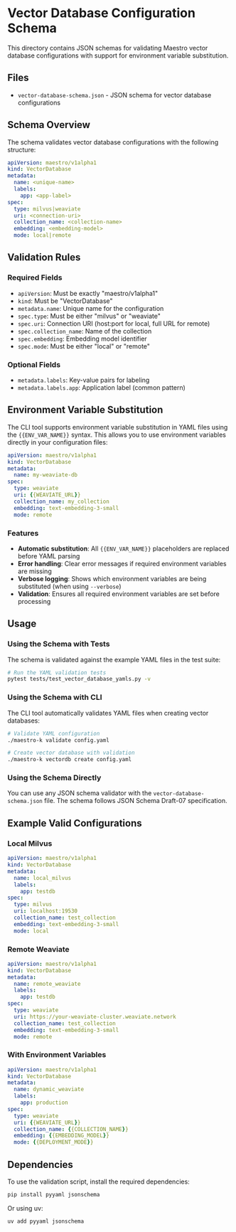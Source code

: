 # Vector Database Configuration Schema

This directory contains JSON schemas for validating Maestro vector database configurations with support for environment variable substitution.

## Files

- `vector-database-schema.json` - JSON schema for vector database configurations

## Schema Overview

The schema validates vector database configurations with the following structure:

```yaml
apiVersion: maestro/v1alpha1
kind: VectorDatabase
metadata:
  name: <unique-name>
  labels:
    app: <app-label>
spec:
  type: milvus|weaviate
  uri: <connection-uri>
  collection_name: <collection-name>
  embedding: <embedding-model>
  mode: local|remote
```

## Validation Rules

### Required Fields
- `apiVersion`: Must be exactly "maestro/v1alpha1"
- `kind`: Must be "VectorDatabase"
- `metadata.name`: Unique name for the configuration
- `spec.type`: Must be either "milvus" or "weaviate"
- `spec.uri`: Connection URI (host:port for local, full URL for remote)
- `spec.collection_name`: Name of the collection
- `spec.embedding`: Embedding model identifier
- `spec.mode`: Must be either "local" or "remote"

### Optional Fields
- `metadata.labels`: Key-value pairs for labeling
- `metadata.labels.app`: Application label (common pattern)

## Environment Variable Substitution

The CLI tool supports environment variable substitution in YAML files using the `{{ENV_VAR_NAME}}` syntax. This allows you to use environment variables directly in your configuration files:

```yaml
apiVersion: maestro/v1alpha1
kind: VectorDatabase
metadata:
  name: my-weaviate-db
spec:
  type: weaviate
  uri: {{WEAVIATE_URL}}
  collection_name: my_collection
  embedding: text-embedding-3-small
  mode: remote
```

### Features

- **Automatic substitution**: All `{{ENV_VAR_NAME}}` placeholders are replaced before YAML parsing
- **Error handling**: Clear error messages if required environment variables are missing
- **Verbose logging**: Shows which environment variables are being substituted (when using `--verbose`)
- **Validation**: Ensures all required environment variables are set before processing

## Usage

### Using the Schema with Tests

The schema is validated against the example YAML files in the test suite:

```bash
# Run the YAML validation tests
pytest tests/test_vector_database_yamls.py -v
```

### Using the Schema with CLI

The CLI tool automatically validates YAML files when creating vector databases:

```bash
# Validate YAML configuration
./maestro-k validate config.yaml

# Create vector database with validation
./maestro-k vectordb create config.yaml
```

### Using the Schema Directly

You can use any JSON schema validator with the `vector-database-schema.json` file. The schema follows JSON Schema Draft-07 specification.

## Example Valid Configurations

### Local Milvus
```yaml
apiVersion: maestro/v1alpha1
kind: VectorDatabase
metadata:
  name: local_milvus
  labels:
    app: testdb
spec:
  type: milvus
  uri: localhost:19530
  collection_name: test_collection
  embedding: text-embedding-3-small
  mode: local
```

### Remote Weaviate
```yaml
apiVersion: maestro/v1alpha1
kind: VectorDatabase
metadata:
  name: remote_weaviate
  labels:
    app: testdb
spec:
  type: weaviate
  uri: https://your-weaviate-cluster.weaviate.network
  collection_name: test_collection
  embedding: text-embedding-3-small
  mode: remote
```

### With Environment Variables
```yaml
apiVersion: maestro/v1alpha1
kind: VectorDatabase
metadata:
  name: dynamic_weaviate
  labels:
    app: production
spec:
  type: weaviate
  uri: {{WEAVIATE_URL}}
  collection_name: {{COLLECTION_NAME}}
  embedding: {{EMBEDDING_MODEL}}
  mode: {{DEPLOYMENT_MODE}}
```

## Dependencies

To use the validation script, install the required dependencies:

```bash
pip install pyyaml jsonschema
```

Or using uv:

```bash
uv add pyyaml jsonschema
``` 